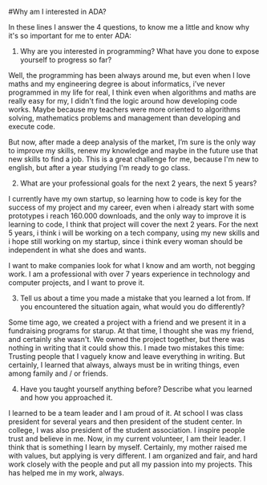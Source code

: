 #Why am I interested in ADA?

In these lines I answer the 4 questions, to know me a little and know why it's so important for me to enter ADA:

1. Why are you interested in programming? What have you done to expose yourself to progress so far?

Well, the programming has been always around me, but even when I love maths and my engineering degree 
is about informatics, i’ve never programmed in my life for real, I think even when algorithms and maths are 
really easy for my, I didn't find the logic around how developing code works. Maybe because my teachers 
were more oriented to algorithms solving, mathematics problems and management than developing and execute code.

But now, after made a deep analysis of the market, I’m sure is the only way to improve my skills, 
renew my knowledge and maybe in the future use that new skills to find a job. This is a great challenge for me, 
because I'm new to english, but after a year studying I'm ready to go class.


2. What are your professional goals for the next 2 years, the next 5 years?

I currently have my own startup, so learning how to code is key for the success of my project and my career, 
even when i already start with some prototypes i reach 160.000 downloads, and the only way to improve it is learning 
to code, I think that project will cover the next 2 years. For the next 5 years, i think i will be working on 
a tech company, using my new skills and i hope still working on my startup, since i think every woman should be 
independent in what she does and wants.

I want to make companies look for what I know and am worth, not begging work. I am a professional with over 7 years 
experience in technology and computer projects, and I want to prove it.

3. Tell us about a time you made a mistake that you learned a lot from. If you encountered the situation again, 
what would you do differently?

Some time ago, we created a project with a friend and we present it in a fundraising programs for starup. At that time, 
I thought she was my friend, and certainly she wasn't. We owned the project together, but there was nothing 
in writing that it could show this. I made two mistakes this time: Trusting people that I vaguely know and leave 
everything in writing. But certainly, I learned that always, always must be in writing things, even among family 
and / or friends.

4. Have you taught yourself anything before? Describe what you learned and how you approached it.

I learned to be a team leader and I am proud of it. At school I was class president for several years 
and then president of the student center. In college, I was also president of the student association. I inspire 
people trust and believe in me. Now, in my current volunteer, I am their leader. I think that is something I learn 
by myself. Certainly, my mother raised me with values, but applying is very different. I am organized and fair, 
and hard work closely with the people and put all my passion into my projects. This has helped me in my work, always.
